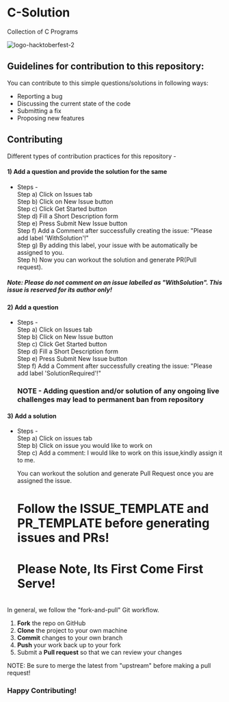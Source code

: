 # C-Solution
Collection of C Programs

![logo-hacktoberfest-2](https://user-images.githubusercontent.com/91674834/136263478-f37c8a4e-2659-4ccd-b348-a8bc453d5b39.jpg)



## Guidelines for contribution to this repository:

You can contribute to this simple questions/solutions in following ways:

- Reporting a bug
- Discussing the current state of the code
- Submitting a fix
- Proposing new features


## Contributing

Different types of contribution practices for this repository - 
#### 1) Add a question and provide the solution for the same
- Steps - <br>
  Step a) Click on Issues tab <br>
  Step b) Click on New Issue button <br>
  Step c) Click Get Started button <br>
  Step d) Fill a Short Description form <br>
  Step e) Press Submit New Issue button <br>
  Step f) Add a Comment after successfully creating the issue: "Please add label 'WithSolution'!"<br>
  Step g) By adding this label, your issue with be automatically be assigned to you. <br>
  Step h) Now you can workout the solution and generate PR(Pull request).
  
##### Note: Please do not comment on an issue labelled as "WithSolution". This issue is reserved for its author only!
  
  
#### 2) Add a question
- Steps - <br>
  Step a) Click on Issues tab <br>
  Step b) Click on New Issue button <br>
  Step c) Click Get Started button <br>
  Step d) Fill a Short Description form <br>
  Step e) Press Submit New Issue button <br>
  Step f) Add a Comment after successfully creating the issue: "Please add label 'SolutionRequired'!"
  
  ### NOTE - Adding question and/or solution of any ongoing live challenges may lead to permanent ban from repository
  
#### 3) Add a solution
- Steps - <br>
  Step a) Click on issues tab <br>
  Step b) Click on issue you would like to work on <br>
  Step c) Add a comment: I would like to work on this issue,kindly assign it to me.
  
  You can workout the solution and generate Pull Request once you are assigned the issue.
  
  # Follow the ISSUE_TEMPLATE and PR_TEMPLATE before generating issues and PRs!
  # Please Note, Its First Come First Serve!
  
<br>
In general, we follow the "fork-and-pull" Git workflow.

 1. **Fork** the repo on GitHub
 2. **Clone** the project to your own machine
 4. **Commit** changes to your own branch
 5. **Push** your work back up to your fork
 6. Submit a **Pull request** so that we can review your changes

NOTE: Be sure to merge the latest from "upstream" before making a pull request!

### Happy Contributing!




